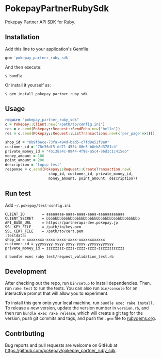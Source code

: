 # PokepayPartnerRubySdk

Pokepay Partner API SDK for Ruby.

## Installation

Add this line to your application's Gemfile:

```ruby
gem 'pokepay_partner_ruby_sdk'
```

And then execute:

    $ bundle

Or install it yourself as:

    $ gem install pokepay_partner_ruby_sdk

## Usage

```ruby
require "pokepay_partner_ruby_sdk"
c = Pokepay::Client.new("/path/to/config.ini")
res = c.send(Pokepay::Request::SendEcho.new('hello'))
res = c.send(Pokepay::Request::ListTransactions.new({'per_page'=>1}))

shop_id = "8b9fbece-73fa-494d-bad5-c7fd9e52f9a0"
customer_id = "78e56df5-dd71-4554-86e5-b0eb8d3781cb"
private_money_id = "4b138a4c-8944-4f98-a5c4-96d3c1c415eb"
money_amount = 100
point_amount = 200
description = "topup test"
response = c.send(Pokepay::Request::CreateTransaction.new(
                    shop_id, customer_id, private_money_id,
                    money_amount, point_amount, description))
```

## Run test

Add `~/.pokepay/test-config.ini`

```
CLIENT_ID        = aaaaaaaa-aaaa-aaaa-aaaa-aaaaaaaaaaaa
CLIENT_SECRET    = bbbbbbbbbbbbbbbbbbbbbbbbbbbbbbbbbbbbbbbbbbb
API_BASE_URL     = https://partnerapi-dev.pokepay.jp
SSL_KEY_FILE     = /path/to/key.pem
SSL_CERT_FILE    = /path/to/cert.pem
[testdata]
shop_id = xxxxxxxx-xxxx-xxxx-xxxx-xxxxxxxxxxxx
customer_id = yyyyyyyy-yyyy-yyyy-yyyy-yyyyyyyyyyyy
private_money_id = zzzzzzzz-zzzz-zzzz-zzzz-zzzzzzzzzzzz
```

```
$ bundle exec ruby test/request_validation_test.rb
```

## Development

After checking out the repo, run `bin/setup` to install dependencies. Then, run `rake test` to run the tests. You can also run `bin/console` for an interactive prompt that will allow you to experiment.

To install this gem onto your local machine, run `bundle exec rake install`. To release a new version, update the version number in `version.rb`, and then run `bundle exec rake release`, which will create a git tag for the version, push git commits and tags, and push the `.gem` file to [rubygems.org](https://rubygems.org).

## Contributing

Bug reports and pull requests are welcome on GitHub at https://github.com/pokepay/pokepay_partner_ruby_sdk.
